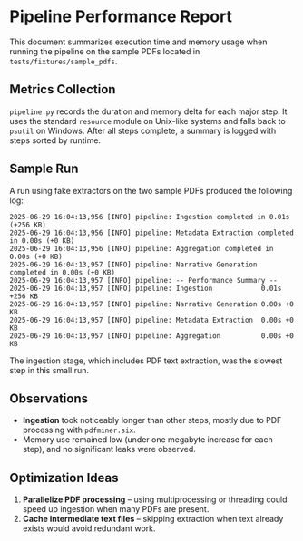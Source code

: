 # Pipeline Performance Report

This document summarizes execution time and memory usage when running the
pipeline on the sample PDFs located in `tests/fixtures/sample_pdfs`.

## Metrics Collection

`pipeline.py` records the duration and memory delta for each major step. It
uses the standard `resource` module on Unix-like systems and falls back to
`psutil` on Windows. After all steps complete, a summary is logged with steps
sorted by runtime.

## Sample Run

A run using fake extractors on the two sample PDFs produced the following log:

```
2025-06-29 16:04:13,956 [INFO] pipeline: Ingestion completed in 0.01s (+256 KB)
2025-06-29 16:04:13,956 [INFO] pipeline: Metadata Extraction completed in 0.00s (+0 KB)
2025-06-29 16:04:13,956 [INFO] pipeline: Aggregation completed in 0.00s (+0 KB)
2025-06-29 16:04:13,957 [INFO] pipeline: Narrative Generation completed in 0.00s (+0 KB)
2025-06-29 16:04:13,957 [INFO] pipeline: -- Performance Summary --
2025-06-29 16:04:13,957 [INFO] pipeline: Ingestion            0.01s +256 KB
2025-06-29 16:04:13,957 [INFO] pipeline: Narrative Generation 0.00s +0 KB
2025-06-29 16:04:13,957 [INFO] pipeline: Metadata Extraction  0.00s +0 KB
2025-06-29 16:04:13,957 [INFO] pipeline: Aggregation          0.00s +0 KB
```

The ingestion stage, which includes PDF text extraction, was the slowest step in
this small run.

## Observations

- **Ingestion** took noticeably longer than other steps, mostly due to PDF
  processing with `pdfminer.six`.
- Memory use remained low (under one megabyte increase for each step), and no
  significant leaks were observed.

## Optimization Ideas

1. **Parallelize PDF processing** – using multiprocessing or threading could
   speed up ingestion when many PDFs are present.
2. **Cache intermediate text files** – skipping extraction when text already
   exists would avoid redundant work.

